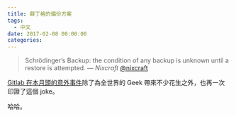 ```yaml
---
title: 薛丁格的備份方案
tags:
  - 中文
date: 2017-02-08 00:00:00
categories:
---
```




> Schrödinger’s Backup: the condition of any backup is unknown until a restore is attempted.
>  — *Nixcraft* [@nixcraft](https://twitter.com/nixcraft/status/613636528439345152)

[Gitlab 在本月頭的意外事件][1]除了為全世界的 Geek 帶來不少花生之外，也再一次印證了這個 joke。

哈哈。

[1]: https://about.gitlab.com/2017/02/01/gitlab-dot-com-database-incident/
